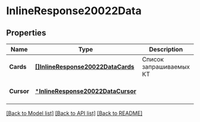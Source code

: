 # InlineResponse20022Data

## Properties
Name | Type | Description | Notes
------------ | ------------- | ------------- | -------------
**Cards** | [**[]InlineResponse20022DataCards**](inline_response_200_22_data_cards.md) | Список запрашиваемых КТ | [optional] [default to null]
**Cursor** | [***InlineResponse20022DataCursor**](inline_response_200_22_data_cursor.md) |  | [optional] [default to null]

[[Back to Model list]](../README.md#documentation-for-models) [[Back to API list]](../README.md#documentation-for-api-endpoints) [[Back to README]](../README.md)

